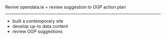 Revive opendata.ie + review suggestion to OGP action plan
__________________________________________________________

+ built a contemporary site
+ develop up-to data content
+ review OGP suggestions 


